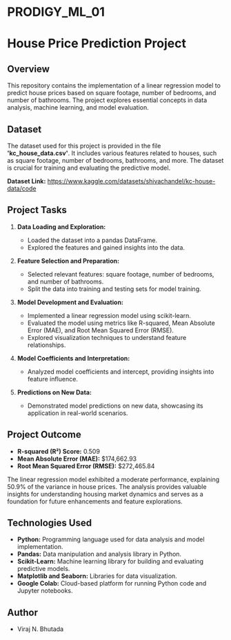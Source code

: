 # PRODIGY_ML_01

# House Price Prediction Project

## Overview

This repository contains the implementation of a linear regression model to predict house prices based on square footage, number of bedrooms, and number of bathrooms. The project explores essential concepts in data analysis, machine learning, and model evaluation.

## Dataset

The dataset used for this project is provided in the file **'kc_house_data.csv'**. It includes various features related to houses, such as square footage, number of bedrooms, bathrooms, and more. The dataset is crucial for training and evaluating the predictive model.

**Dataset Link:** https://www.kaggle.com/datasets/shivachandel/kc-house-data/code

## Project Tasks

1. **Data Loading and Exploration:**
   - Loaded the dataset into a pandas DataFrame.
   - Explored the features and gained insights into the data.

2. **Feature Selection and Preparation:**
   - Selected relevant features: square footage, number of bedrooms, and number of bathrooms.
   - Split the data into training and testing sets for model training.

3. **Model Development and Evaluation:**
   - Implemented a linear regression model using scikit-learn.
   - Evaluated the model using metrics like R-squared, Mean Absolute Error (MAE), and Root Mean Squared Error (RMSE).
   - Explored visualization techniques to understand feature relationships.

4. **Model Coefficients and Interpretation:**
   - Analyzed model coefficients and intercept, providing insights into feature influence.

5. **Predictions on New Data:**
   - Demonstrated model predictions on new data, showcasing its application in real-world scenarios.

## Project Outcome

- **R-squared (R²) Score:** 0.509
- **Mean Absolute Error (MAE):** \$174,662.93
- **Root Mean Squared Error (RMSE):** \$272,465.84

The linear regression model exhibited a moderate performance, explaining 50.9% of the variance in house prices. The analysis provides valuable insights for understanding housing market dynamics and serves as a foundation for future enhancements and feature explorations.

## Technologies Used

- **Python:** Programming language used for data analysis and model implementation.
- **Pandas:** Data manipulation and analysis library in Python.
- **Scikit-Learn:** Machine learning library for building and evaluating predictive models.
- **Matplotlib and Seaborn:** Libraries for data visualization.
- **Google Colab:** Cloud-based platform for running Python code and Jupyter notebooks.

## Author

- Viraj N. Bhutada
